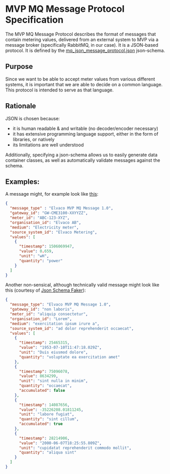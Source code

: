 # MVP MQ Message Protocol Specification
The MVP MQ Message Protocol describes the format of messages that contain metering values, delivered from an external system to MVP via a message broker (specifically RabbitMQ, in our case). It is a JSON-based protocol. It is defined by the [mq_json_message_protocol.json](schema/mq_json_message_protocol.json) json-schema.

## Purpose
Since we want to be able to accept meter values from various different systems, it is important that we are able to decide on a common language. This protocol is intended to serve as that language.

## Rationale
JSON is chosen because:
- it is human readable & and writable (no decoder/encoder necessary)
- it has extensive programming language support, either in the form of libraries, or natively
- its limitations are well understood

Additionally, specifying a json-schema allows us to easily generate data container classes, as well as automatically validate messages against the schema.

## Examples:
A message might, for example look like [this](schema/mq_json_message_protocol_example.json):

```JSON
{
  "message_type" : "Elvaco MVP MQ Message 1.0",
  "gateway_id": "GW-CME3100-XXYYZZ",
  "meter_id": "ABC-123-XYZ",
  "organisation_id": "Elvaco AB",
  "medium": "Electricity meter",
  "source_system_id": "Elvaco Metering",
  "values": [
    {
      "timestamp": 1506069947,
      "value": 0.659,
      "unit": "wH",
      "quantity": "power"
    }
  ]
}
```

Another non-sensical, although technically valid message might look like this (courtesy of [Json Schema Faker](http://json-schema-faker.js.org/)):
```JSON
{
  "message_type": "Elvaco MVP MQ Message 1.0",
  "gateway_id": "non laboris",
  "meter_id": "aliquip consectetur",
  "organisation_id": "Lorem",
  "medium": "exercitation ipsum irure a",
  "source_system_id": "ad dolor reprehenderit occaecat",
  "values": [
    {
      "timestamp": 25465315,
      "value": "1953-07-10T11:47:18.029Z",
      "unit": "Duis eiusmod dolore",
      "quantity": "voluptate ea exercitation amet"
    },
    {
      "timestamp": 75096078,
      "value": 8634299,
      "unit": "sint nulla in minim",
      "quantity": "occaecat",
      "accumulated": false
    },
    {
      "timestamp": 14087656,
      "value": -35226208.01811245,
      "unit": "labore fugiat",
      "quantity": "sint cillum",
      "accumulated": true
    },
    {
      "timestamp": 28214906,
      "value": "2000-06-07T18:25:55.809Z",
      "unit": "cupidatat reprehenderit commodo mollit",
      "quantity": "aliqua sint"
    }
  ]
}
```
